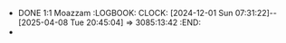 - DONE 1:1 Moazzam
  :LOGBOOK:
  CLOCK: [2024-12-01 Sun 07:31:22]--[2025-04-08 Tue 20:45:04] =>  3085:13:42
  :END:
-